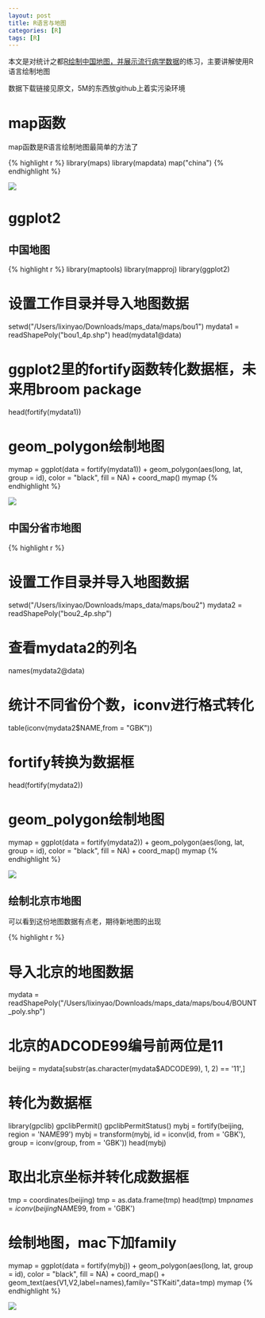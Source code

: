 ```yaml
---
layout: post
title: R语言与地图
categories: [R]
tags: [R]
---
```

本文是对统计之都[R绘制中国地图，并展示流行病学数据](http://cos.name/2014/08/r-maps-for-china/)的练习，主要讲解使用R语言绘制地图

数据下载链接见原文，5M的东西放github上着实污染环境

# map函数

map函数是R语言绘制地图最简单的方法了

{% highlight r %}
library(maps)
library(mapdata)
map("china")
{% endhighlight %}

![](https://raw.githubusercontent.com/lixinyao/lixinyao.github.io/master/pictures/2016/map1.png)

# ggplot2

## 中国地图

{% highlight r %}
library(maptools)
library(mapproj)
library(ggplot2)
# 设置工作目录并导入地图数据
setwd("/Users/lixinyao/Downloads/maps_data/maps/bou1")
mydata1 = readShapePoly("bou1_4p.shp")
head(mydata1@data)
# ggplot2里的fortify函数转化数据框，未来用broom package
head(fortify(mydata1))
# geom_polygon绘制地图
mymap = ggplot(data = fortify(mydata1)) +
  geom_polygon(aes(long, lat, group = id), color = "black", fill = NA) +
  coord_map()
mymap
{% endhighlight %}

![](https://raw.githubusercontent.com/lixinyao/lixinyao.github.io/master/pictures/2016/map2.png)

## 中国分省市地图

{% highlight r %}
# 设置工作目录并导入地图数据
setwd("/Users/lixinyao/Downloads/maps_data/maps/bou2")
mydata2 = readShapePoly("bou2_4p.shp")
# 查看mydata2的列名
names(mydata2@data)
# 统计不同省份个数，iconv进行格式转化
table(iconv(mydata2$NAME,from = "GBK"))
# fortify转换为数据框
head(fortify(mydata2))
# geom_polygon绘制地图
mymap = ggplot(data = fortify(mydata2)) +
  geom_polygon(aes(long, lat, group = id), color = "black", fill = NA) +
  coord_map()
mymap
{% endhighlight %}

![](https://raw.githubusercontent.com/lixinyao/lixinyao.github.io/master/pictures/2016/map3.png)

## 绘制北京市地图

可以看到这份地图数据有点老，期待新地图的出现

{% highlight r %}
# 导入北京的地图数据
mydata = readShapePoly("/Users/lixinyao/Downloads/maps_data/maps/bou4/BOUNT_poly.shp")
# 北京的ADCODE99编号前两位是11
beijing = mydata[substr(as.character(mydata$ADCODE99), 1, 2) == '11',]
# 转化为数据框
library(gpclib)
gpclibPermit()
gpclibPermitStatus()
mybj = fortify(beijing, region = 'NAME99')
mybj = transform(mybj, id = iconv(id, from = 'GBK'), group = iconv(group, from = 'GBK'))
head(mybj)
# 取出北京坐标并转化成数据框
tmp = coordinates(beijing)
tmp = as.data.frame(tmp)
head(tmp)
tmp$names = iconv(beijing$NAME99, from = 'GBK')
# 绘制地图，mac下加family
mymap = ggplot(data = fortify(mybj)) +
  geom_polygon(aes(long, lat, group = id), color = "black", fill = NA) +
  coord_map() +
  geom_text(aes(V1,V2,label=names),family="STKaiti",data=tmp)
mymap
{% endhighlight %}

![](https://raw.githubusercontent.com/lixinyao/lixinyao.github.io/master/pictures/2016/map4.png)
